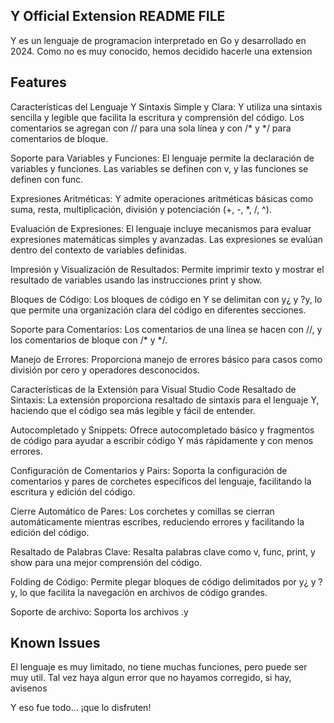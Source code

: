 ## Y Official Extension README FILE

Y es un lenguaje de programacion interpretado en Go y desarrollado en 2024. Como no es muy conocido, hemos decidido hacerle una extension
## Features

Características del Lenguaje Y
Sintaxis Simple y Clara: Y utiliza una sintaxis sencilla y legible que facilita la escritura y comprensión del código. Los comentarios se agregan con // para una sola línea y con /* y */ para comentarios de bloque.

Soporte para Variables y Funciones: El lenguaje permite la declaración de variables y funciones. Las variables se definen con v, y las funciones se definen con func.

Expresiones Aritméticas: Y admite operaciones aritméticas básicas como suma, resta, multiplicación, división y potenciación (+, -, *, /, ^).

Evaluación de Expresiones: El lenguaje incluye mecanismos para evaluar expresiones matemáticas simples y avanzadas. Las expresiones se evalúan dentro del contexto de variables definidas.

Impresión y Visualización de Resultados: Permite imprimir texto y mostrar el resultado de variables usando las instrucciones print y show.

Bloques de Código: Los bloques de código en Y se delimitan con y¿ y ?y, lo que permite una organización clara del código en diferentes secciones.

Soporte para Comentarios: Los comentarios de una línea se hacen con //, y los comentarios de bloque con /* y */.

Manejo de Errores: Proporciona manejo de errores básico para casos como división por cero y operadores desconocidos.

Características de la Extensión para Visual Studio Code
Resaltado de Sintaxis: La extensión proporciona resaltado de sintaxis para el lenguaje Y, haciendo que el código sea más legible y fácil de entender.

Autocompletado y Snippets: Ofrece autocompletado básico y fragmentos de código para ayudar a escribir código Y más rápidamente y con menos errores.

Configuración de Comentarios y Pairs: Soporta la configuración de comentarios y pares de corchetes específicos del lenguaje, facilitando la escritura y edición del código.

Cierre Automático de Pares: Los corchetes y comillas se cierran automáticamente mientras escribes, reduciendo errores y facilitando la edición del código.

Resaltado de Palabras Clave: Resalta palabras clave como v, func, print, y show para una mejor comprensión del código.

Folding de Código: Permite plegar bloques de código delimitados por y¿ y ?y, lo que facilita la navegación en archivos de código grandes.

Soporte de archivo: Soporta los archivos .y



## Known Issues

El lenguaje es muy limitado, no tiene muchas funciones, pero puede ser muy util. Tal vez haya algun error que no hayamos corregido, si hay, avisenos


Y eso fue todo... ¡que lo disfruten!


